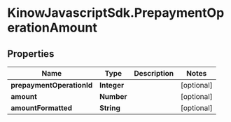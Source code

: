 # KinowJavascriptSdk.PrepaymentOperationAmount

## Properties
Name | Type | Description | Notes
------------ | ------------- | ------------- | -------------
**prepaymentOperationId** | **Integer** |  | [optional] 
**amount** | **Number** |  | [optional] 
**amountFormatted** | **String** |  | [optional] 


